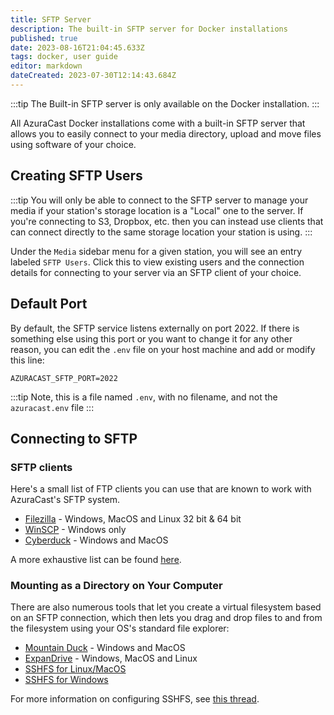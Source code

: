 ```yaml
---
title: SFTP Server
description: The built-in SFTP server for Docker installations
published: true
date: 2023-08-16T21:04:45.633Z
tags: docker, user guide
editor: markdown
dateCreated: 2023-07-30T12:14:43.684Z
---
```


:::tip
The Built-in SFTP server is only available on the Docker installation.
:::

All AzuraCast Docker installations come with a built-in SFTP server that allows you to easily connect to your media directory, upload and move files using software of your choice.

## Creating SFTP Users

:::tip
You will only be able to connect to the SFTP server to manage your media if your station's storage location is a "Local" one to the server. If you're connecting to S3, Dropbox, etc. then you can instead use clients that can connect directly to the same storage location your station is using.
:::

Under the `Media` sidebar menu for a given station, you will see an entry labeled `SFTP Users`. Click this to view existing users and the connection details for connecting to your server via an SFTP client of your choice.

## Default Port

By default, the SFTP service listens externally on port 2022. If there is something else using this port or you want to change it for any other reason, you can edit the `.env` file on your host machine and add or modify this line:

```
AZURACAST_SFTP_PORT=2022
```

:::tip
Note, this is a file named `.env`, with no filename, and not the `azuracast.env` file
:::

## Connecting to SFTP

### SFTP clients

Here's a small list of FTP clients you can use that are known to work with AzuraCast's SFTP system.

- [Filezilla](https://filezilla-project.org/) - Windows, MacOS and Linux 32 bit & 64 bit
- [WinSCP](https://winscp.net/eng/download.php) - Windows only
- [Cyberduck](https://cyberduck.io/) - Windows and MacOS

A more exhaustive list can be found [here](https://en.wikipedia.org/wiki/Comparison_of_FTP_client_software).

### Mounting as a Directory on Your Computer

There are also numerous tools that let you create a virtual filesystem based on an SFTP connection, which then lets you drag and drop files to and from the filesystem using your OS's standard file explorer:

- [Mountain Duck](https://mountainduck.io/) - Windows and MacOS
- [ExpanDrive](https://www.expandrive.com/) - Windows, MacOS and Linux
- [SSHFS for Linux/MacOS](https://github.com/libfuse/sshfs)
- [SSHFS for Windows](https://github.com/winfsp/sshfs-win)

For more information on configuring SSHFS, see [this thread](https://github.com/AzuraCast/AzuraCast/discussions/6510).
